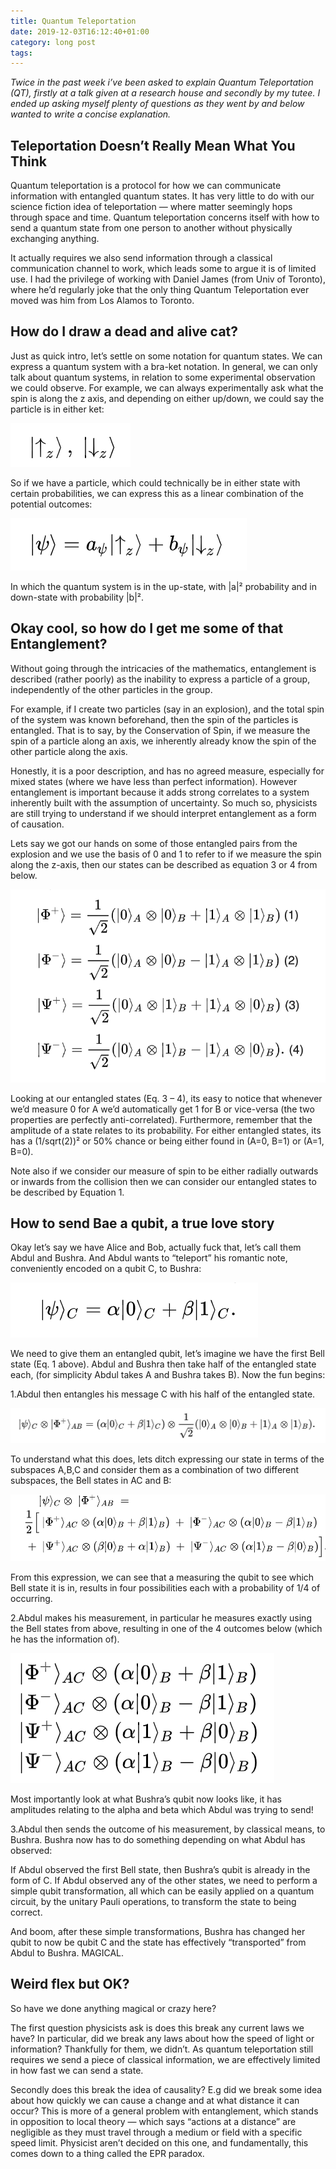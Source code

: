 ```yaml
---
title: Quantum Teleportation
date: 2019-12-03T16:12:40+01:00
category: long post
tags:
---
```


*Twice in the past week i’ve been asked to explain Quantum Teleportation (QT), firstly at a talk given at a research house and secondly by my tutee. I ended up asking myself plenty of questions as they went by and below wanted to write a concise explanation.*


## Teleportation Doesn’t Really Mean What You Think

Quantum teleportation is a protocol for how we can communicate information with entangled quantum states. It has very little to do with our science fiction idea of teleportation — where matter seemingly hops through space and time. Quantum teleportation concerns itself with how to send a quantum state from one person to another without physically exchanging anything.

It actually requires we also send information through a classical communication channel to work, which leads some to argue it is of limited use. I had the privilege of working with Daniel James (from Univ of Toronto), where he’d regularly joke that the only thing Quantum Teleportation ever moved was him from Los Alamos to Toronto.

## How do I draw a dead and alive cat?

Just as quick intro, let’s settle on some notation for quantum states. We can express a quantum system with a bra-ket notation. In general, we can only talk about quantum systems, in relation to some experimental observation we could observe. For example, we can always experimentally ask what the spin is along the z axis, and depending on either up/down, we could say the particle is in either ket:

![The two states describing either the up or down spin in the z axis](/img/bra-ket.png)

So if we have a particle, which could technically be in either state with certain probabilities, we can express this as a linear combination of the potential outcomes:

![The quantum state which depending on the measurement made, can be in either the up-state or the down-state](/img/linear_superposition.png)

In which the quantum system is in the up-state, with \|a\|² probability and in down-state with probability \|b\|².

## Okay cool, so how do I get me some of that Entanglement?

Without going through the intricacies of the mathematics, entanglement is described (rather poorly) as the inability to express a particle of a group, independently of the other particles in the group.

For example, if I create two particles (say in an explosion), and the total spin of the system was known beforehand, then the spin of the particles is entangled. That is to say, by the Conservation of Spin, if we measure the spin of a particle along an axis, we inherently already know the spin of the other particle along the axis.

Honestly, it is a poor description, and has no agreed measure, especially for mixed states (where we have less than perfect information). However entanglement is important because it adds strong correlates to a system inherently built with the assumption of uncertainty. So much so, physicists are still trying to understand if we should interpret entanglement as a form of causation.

Lets say we got our hands on some of those entangled pairs from the explosion and we use the basis of 0 and 1 to refer to if we measure the spin along the z-axis, then our states can be described as equation 3 or 4 from below.

![The Bell States, the 4 basis states for space of maximally entangled 2-bit systems. In this scenario, none of the states can be factorised into the vector product of only states from space A and only states from space B. Any linear combination of these 4 basis is also maximally entangled.](/img/bell_states.png)

Looking at our entangled states (Eq. 3 – 4), its easy to notice that whenever we’d measure 0 for A we’d automatically get 1 for B or vice-versa (the two properties are perfectly anti-correlated). Furthermore, remember that the amplitude of a state relates to its probability. For either entangled states, its has a (1/sqrt(2))² or 50% chance or being either found in (A=0, B=1) or (A=1, B=0).

Note also if we consider our measure of spin to be either radially outwards or inwards from the collision then we can consider our entangled states to be described by Equation 1.

## How to send Bae a qubit, a true love story

Okay let’s say we have Alice and Bob, actually fuck that, let’s call them Abdul and Bushra. And Abdul wants to “teleport” his romantic note, conveniently encoded on a qubit C, to Bushra:

![The desired state that Abdul wishes to send, note we can chose alpha and beta as we like as long as the vector remains of unit length.](/img/qc_message.png)

We need to give them an entangled qubit, let’s imagine we have the first Bell state (Eq. 1 above). Abdul and Bushra then take half of the entangled state each, (for simplicity Abdul takes A and Bushra takes B). Now the fun begins:

1.Abdul then entangles his message C with his half of the entangled state.

![The Entangled State with Abduls extra “message” qubit entangled, notice how it’s broken some fundamentally symmetry that the maximally entangled Bell state had.](/img/qc_entangled.png)

To understand what this does, lets ditch expressing our state in terms of the subspaces A,B,C and consider them as a combination of two different subspaces, the Bell states in AC and B:

![This is a much more useful representation as we can see what a measurement to the AC qubits, will do to the remaining qubit in the B space. Also note how similar each B state now looks to C qubit we originally wanted to send.](/img/qc_refactored.png)

From this expression, we can see that a measuring the qubit to see which Bell state it is in, results in four possibilities each with a probability of 1/4 of occurring.

2.Abdul makes his measurement, in particular he measures exactly using the Bell states from above, resulting in one of the 4 outcomes below (which he has the information of).

![The four possible outcomes after Abdul makes his measurement, he’ll known which Bellman state he has received.](/img/qc_output.png)

Most importantly look at what Bushra’s qubit now looks like, it has amplitudes relating to the alpha and beta which Abdul was trying to send!

3.Abdul then sends the outcome of his measurement, by classical means, to Bushra. Bushra now has to do something depending on what Abdul has observed:

If Abdul observed the first Bell state, then Bushra’s qubit is already in the form of C. If Abdul observed any of the other states, we need to perform a simple qubit transformation, all which can be easily applied on a quantum circuit, by the unitary Pauli operations, to transform the state to being correct.

And boom, after these simple transformations, Bushra has changed her qubit to now be qubit C and the state has effectively “transported” from Abdul to Bushra. MAGICAL.

## Weird flex but OK?
So have we done anything magical or crazy here?

The first question physicists ask is does this break any current laws we have? In particular, did we break any laws about how the speed of light or information? Thankfully for them, we didn’t. As quantum teleportation still requires we send a piece of classical information, we are effectively limited in how fast we can send a state.

Secondly does this break the idea of causality? E.g did we break some idea about how quickly we can cause a change and at what distance it can occur? This is more of a general problem with entanglement, which stands in opposition to local theory — which says “actions at a distance” are negligible as they must travel through a medium or field with a specific speed limit. Physicist aren’t decided on this one, and fundamentally, this comes down to a thing called the EPR paradox.
